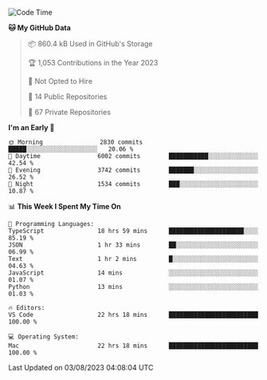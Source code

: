 <!--START_SECTION:waka-->
![Code Time](http://img.shields.io/badge/Code%20Time-4%2C406%20hrs%2055%20mins-blue)

**🐱 My GitHub Data** 

> 📦 860.4 kB Used in GitHub's Storage 
 > 
> 🏆 1,053 Contributions in the Year 2023
 > 
> 🚫 Not Opted to Hire
 > 
> 📜 14 Public Repositories 
 > 
> 🔑 67 Private Repositories 
 > 
**I'm an Early 🐤** 

```text
🌞 Morning                2830 commits        █████░░░░░░░░░░░░░░░░░░░░   20.06 % 
🌆 Daytime                6002 commits        ███████████░░░░░░░░░░░░░░   42.54 % 
🌃 Evening                3742 commits        ███████░░░░░░░░░░░░░░░░░░   26.52 % 
🌙 Night                  1534 commits        ███░░░░░░░░░░░░░░░░░░░░░░   10.87 % 
```


📊 **This Week I Spent My Time On** 

```text
💬 Programming Languages: 
TypeScript               18 hrs 59 mins      █████████████████████░░░░   85.19 % 
JSON                     1 hr 33 mins        ██░░░░░░░░░░░░░░░░░░░░░░░   06.99 % 
Text                     1 hr 2 mins         █░░░░░░░░░░░░░░░░░░░░░░░░   04.63 % 
JavaScript               14 mins             ░░░░░░░░░░░░░░░░░░░░░░░░░   01.07 % 
Python                   13 mins             ░░░░░░░░░░░░░░░░░░░░░░░░░   01.03 % 

🔥 Editors: 
VS Code                  22 hrs 18 mins      █████████████████████████   100.00 % 

💻 Operating System: 
Mac                      22 hrs 18 mins      █████████████████████████   100.00 % 
```


 Last Updated on 03/08/2023 04:08:04 UTC
<!--END_SECTION:waka-->

